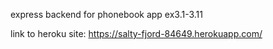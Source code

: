 express backend for phonebook app ex3.1-3.11

link to heroku site: https://salty-fjord-84649.herokuapp.com/
